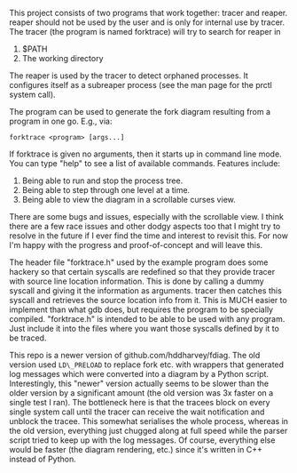 This project consists of two programs that work together: tracer and reaper.
reaper should not be used by the user and is only for internal use by tracer.
The tracer (the program is named forktrace) will try to search for reaper in

1. $PATH
2. The working directory

The reaper is used by the tracer to detect orphaned processes. It configures
itself as a subreaper process (see the man page for the prctl system call).

The program can be used to generate the fork diagram resulting from a program
in one go. E.g., via:

    forktrace <program> [args...]

If forktrace is given no arguments, then it starts up in command line mode. You
can type "help" to see a list of available commands. Features include:

1. Being able to run and stop the process tree.
2. Being able to step through one level at a time.
3. Being able to view the diagram in a scrollable curses view.

There are some bugs and issues, especially with the scrollable view. I think
there are a few race issues and other dodgy aspects too that I might try to
resolve in the future if I ever find the time and interest to revisit this.
For now I'm happy with the progress and proof-of-concept and will leave this.

The header file "forktrace.h" used by the example program does some hackery
so that certain syscalls are redefined so that they provide tracer with source
line location information. This is done by calling a dummy syscall and giving
it the information as arguments. tracer then catches this syscall and retrieves
the source location info from it. This is MUCH easier to implement than what
gdb does, but requires the program to be specially compiled. "forktrace.h" is
intended to be able to be used with any program. Just include it into the files
where you want those syscalls defined by it to be traced.

This repo is a newer version of github.com/hddharvey/fdiag. The old version
used `LD\_PRELOAD` to replace fork etc. with wrappers that generated log
messages which were converted into a diagram by a Python script. Interestingly,
this "newer" version actually seems to be slower than the older version by a
significant amount (the old version was 3x faster on a single test I ran).
The bottleneck here is that the tracees block on every single system call until
the tracer can receive the wait notification and unblock the tracee. This
somewhat serialises the whole process, whereas in the old version, everything
just chugged along at full speed while the parser script tried to keep up
with the log messages. Of course, everything else would be faster (the diagram
rendering, etc.) since it's written in C++ instead of Python.
